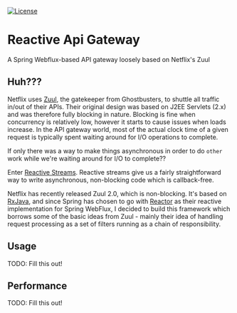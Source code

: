 [![License](https://img.shields.io/badge/License-Apache%202.0-blue.svg)](https://opensource.org/licenses/Apache-2.0)

# Reactive Api Gateway

A Spring Webflux-based API gateway loosely based on Netflix's Zuul

## Huh???

Netflix uses [Zuul](https://github.com/Netflix/zuul/wiki), the gatekeeper from Ghostbusters, to shuttle all traffic in/out of their APIs. Their original design
was based on J2EE Servlets (2.x) and was therefore fully blocking in nature. Blocking is fine when concurrency is relatively low,
however it starts to cause issues when loads increase. In the API gateway world, most of the actual clock time of a given request 
is typically spent waiting around for I/O operations to complete.

If only there was a way to make things asynchronous in order to do `other` work while we're waiting around for I/O to complete??

Enter [Reactive Streams](https://en.wikipedia.org/wiki/Reactive_Streams). Reactive streams give us a fairly straightforward 
way to write asynchronous, non-blocking code which is callback-free.

Netflix has recently released Zuul 2.0, which is non-blocking. It's based on [RxJava](https://github.com/ReactiveX/RxJava/wiki), 
and since Spring has chosen to go with [Reactor](https://projectreactor.io/) as their reactive implementation for 
Spring WebFlux, I decided to build this framework which borrows some of the basic ideas from Zuul - mainly their idea of 
handling request processing as a set of filters running as a chain of responsibility.

## Usage

TODO: Fill this out!

## Performance

TODO: Fill this out!